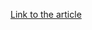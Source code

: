 [Link to the article](https://msrc-blog.microsoft.com/2010/08/23/more-information-about-the-dll-preloading-remote-attack-vector/)
